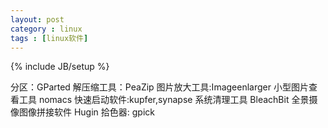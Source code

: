 ```yaml
---
layout: post
category : linux
tags : [linux软件]
---
```

{% include JB/setup %}


分区：GParted
解压缩工具：PeaZip
图片放大工具:Imageenlarger
小型图片查看工具 nomacs
快速启动软件:kupfer,synapse
系统清理工具 BleachBit
全景摄像图像拼接软件 Hugin
拾色器: gpick
